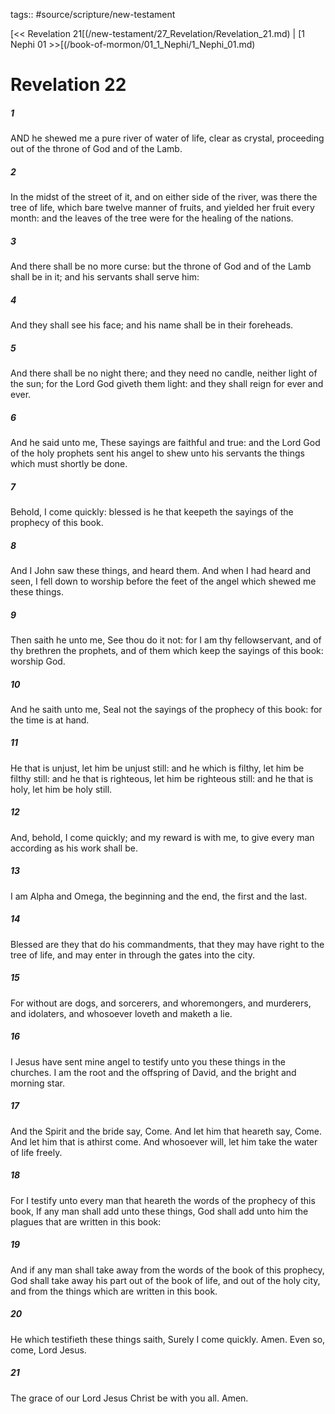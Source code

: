 tags:: #source/scripture/new-testament

[<< Revelation 21[(/new-testament/27_Revelation/Revelation_21.md) | [1 Nephi 01 >>[(/book-of-mormon/01_1_Nephi/1_Nephi_01.md)

# Revelation 22

##### 1

AND he shewed me a pure river of water of life, clear as crystal, proceeding out of the throne of God and of the Lamb.

##### 2

In the midst of the street of it, and on either side of the river, was there the tree of life, which bare twelve manner of fruits, and yielded her fruit every month: and the leaves of the tree were for the healing of the nations.

##### 3

And there shall be no more curse: but the throne of God and of the Lamb shall be in it; and his servants shall serve him:

##### 4

And they shall see his face; and his name shall be in their foreheads.

##### 5

And there shall be no night there; and they need no candle, neither light of the sun; for the Lord God giveth them light: and they shall reign for ever and ever.

##### 6

And he said unto me, These sayings are faithful and true: and the Lord God of the holy prophets sent his angel to shew unto his servants the things which must shortly be done.

##### 7

Behold, I come quickly: blessed is he that keepeth the sayings of the prophecy of this book.

##### 8

And I John saw these things, and heard them. And when I had heard and seen, I fell down to worship before the feet of the angel which shewed me these things.

##### 9

Then saith he unto me, See thou do it not: for I am thy fellowservant, and of thy brethren the prophets, and of them which keep the sayings of this book: worship God.

##### 10

And he saith unto me, Seal not the sayings of the prophecy of this book: for the time is at hand.

##### 11

He that is unjust, let him be unjust still: and he which is filthy, let him be filthy still: and he that is righteous, let him be righteous still: and he that is holy, let him be holy still.

##### 12

And, behold, I come quickly; and my reward is with me, to give every man according as his work shall be.

##### 13

I am Alpha and Omega, the beginning and the end, the first and the last.

##### 14

Blessed are they that do his commandments, that they may have right to the tree of life, and may enter in through the gates into the city.

##### 15

For without are dogs, and sorcerers, and whoremongers, and murderers, and idolaters, and whosoever loveth and maketh a lie.

##### 16

I Jesus have sent mine angel to testify unto you these things in the churches. I am the root and the offspring of David, and the bright and morning star.

##### 17

And the Spirit and the bride say, Come. And let him that heareth say, Come. And let him that is athirst come. And whosoever will, let him take the water of life freely.

##### 18

For I testify unto every man that heareth the words of the prophecy of this book, If any man shall add unto these things, God shall add unto him the plagues that are written in this book:

##### 19

And if any man shall take away from the words of the book of this prophecy, God shall take away his part out of the book of life, and out of the holy city, and from the things which are written in this book.

##### 20

He which testifieth these things saith, Surely I come quickly. Amen. Even so, come, Lord Jesus.

##### 21

The grace of our Lord Jesus Christ be with you all. Amen.
